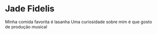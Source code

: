 # Jade Fidelis
Minha comida favorita é lasanha 
Uma curiosidade sobre mim é que gosto de produção musical
